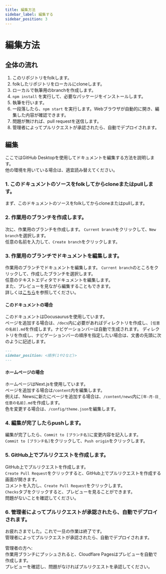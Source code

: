 ```yaml
---
title: 編集方法
sidebar_label: 編集する
sidebar_position: 3
---
```

# 編集方法
## 全体の流れ  
1. このリポジトリをfolkします。  
2. folkしたリポジトリをローカルにcloneします。  
3. ローカルで執筆用のbranchを作成します。  
4. `npm install` を実行して、必要なパッケージをインストールします。
5. 執筆を行います。  
6. 一段落したら、`npm start` を実行します。Webブラウザが自動的に開き、編集した内容が確認できます。  
7. 問題が無ければ、pull requestを送信します。
8. 管理者によってプルリクエストが承認されたら、自動でデプロイされます。

## 編集
ここではGitHub Desktopを使用してドキュメントを編集する方法を説明します。  
他の環境を用いている場合は、適宜読み替えてください。  
  
### 1. このドキュメントのソースをfolkしてからcloneまたはpullします。
まず、このドキュメントのソースをfolkしてからcloneまたはpullします。  
### 2. 作業用のブランチを作成します。
次に、作業用のブランチを作成します。 
`Current branch`をクリックして、`New branch`を選択します。  
任意の名前を入力して、`Create branch`をクリックします。  
### 3. 作業用のブランチでドキュメントを編集します。
作業用のブランチでドキュメントを編集します。
`Current branch`のところをクリックして、作成したブランチを選択します。  
任意のテキストエディタでドキュメントを編集します。  
また、プレビューを見ながら編集することもできます。  
詳しくは[こちら](/docs/user-guide/how-to/preview.md)を参照してください。
#### このドキュメントの場合
このドキュメントはDocusaurusを使用しています。  
ページを追加する場合は、`/docs`内に必要があればディレクトリを作成し、`[任意の名前].md`を作成します。ナビゲーションバーは自動で生成されます。
ディレクトリを作成し、ナビゲーションバーの順序を指定したい場合は、文書の先頭に次のように記述します。
```md
---
sidebar_position: <順序(1や2など)>
---
```

#### ホームページの場合
ホームページはNext.jsを使用しています。  
ページを追加する場合は`/content`内を編集します。   
例えば、Newsに新たにページを追加する場合は、`/content/news`内に`[年-月-日_任意の名前].md`を作成します。   
色を変更する場合は、`/config/theme.json`を編集します。    
  
### 4. 編集が完了したらpushします。
編集が完了したら、`Commit to [ブランチ名]`に変更内容を記入します。  
`Commit to [ブランチ名]`をクリックして、`Push origin`をクリックします。  
### 5. GitHub上でプルリクエストを作成します。
GitHub上でプルリクエストを作成します。  
`Create Pull Request`をクリックすると、GitHub上でプルリクエストを作成する画面が開きます。  
コメントを入力し、`Create Pull Request`をクリックします。  
`Checks`タブをクリックすると、プレビューを見ることができます。  
問題がないことを確認してください。  
### 6. 管理者によってプルリクエストが承認されたら、自動でデプロイされます。
お疲れさまでした。これで一旦の作業は終了です。  
管理者によってプルリクエストが承認されたら、自動でデプロイされます。  
  
管理者の方へ:   
作業用ブランチにプッシュされると、Cloudflare Pagesはプレビューを自動で作成します。  
プレビューを確認し、問題がなければプルリクエストを承認してください。